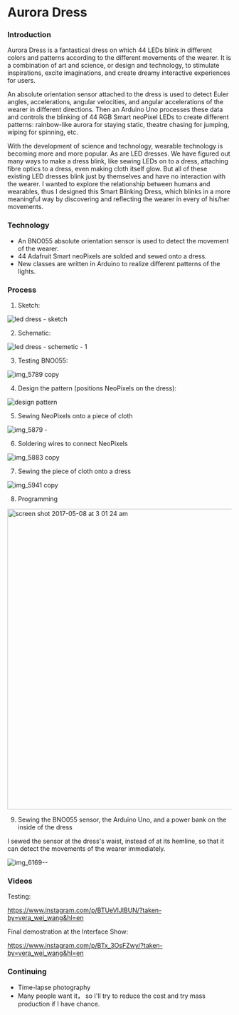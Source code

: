 # Aurora Dress

### Introduction

Aurora Dress is a fantastical dress on which 44 LEDs blink in different colors and patterns according to the different movements of the wearer. It is a combination of art and science, or design and technology, to stimulate inspirations, excite imaginations, and create dreamy interactive experiences for users.

An absolute orientation sensor attached to the dress is used to detect Euler angles, accelerations, angular velocities, and angular accelerations of the wearer in different directions. Then an Arduino Uno processes these data and controls the blinking of 44 RGB Smart neoPixel LEDs to create different patterns: rainbow-like aurora for staying static, theatre chasing for jumping, wiping for spinning, etc.

With the development of science and technology, wearable technology is becoming more and more popular. As are LED dresses. We have figured out many ways to make a dress blink, like sewing LEDs on to a dress, attaching fibre optics to a dress, even making cloth itself glow. But all of these existing LED dresses blink just by themselves and have no interaction with the wearer. I wanted to explore the relationship between humans and wearables, thus I designed this Smart Blinking Dress, which blinks in a more meaningful way by discovering and reflecting the wearer in every of his/her movements.


### Technology

- An BNO055 absolute orientation sensor is used to detect the movement of the wearer.
- 44 Adafruit Smart neoPixels are solded and sewed onto a dress. 
- New classes are written in Arduino to realize different patterns of the lights.

### Process

1. Sketch:

![led dress - sketch](https://cloud.githubusercontent.com/assets/23609156/23991460/b59e5536-09f6-11e7-823c-9412d0168fff.jpg)

2. Schematic:

![led dress - schemetic - 1](https://cloud.githubusercontent.com/assets/23609156/25797229/26a64536-3391-11e7-9e99-c477fc43e763.jpg)

3. Testing BNO055:

![img_5789 copy](https://cloud.githubusercontent.com/assets/23609156/25799101/9ea7a280-3398-11e7-963e-e156c27f9bc4.jpg)

4. Design the pattern (positions NeoPixels on the dress):

![design pattern](https://cloud.githubusercontent.com/assets/23609156/25799197/eb480b2a-3398-11e7-9431-abc9033c4cf9.jpg)

5. Sewing NeoPixels onto a piece of cloth

![img_5879 -](https://cloud.githubusercontent.com/assets/23609156/25799284/4fcbda40-3399-11e7-84ff-86fc7f6ce0de.jpg)

6. Soldering wires to connect NeoPixels

![img_5883 copy](https://cloud.githubusercontent.com/assets/23609156/25799305/5fb3fbcc-3399-11e7-87f8-2cb4d5101e5f.jpg)

7. Sewing the piece of cloth onto a dress

![img_5941 copy](https://cloud.githubusercontent.com/assets/23609156/25799349/855802b0-3399-11e7-90cf-d3854c064890.jpg)

8. Programming

<img width="674" alt="screen shot 2017-05-08 at 3 01 24 am" src="https://cloud.githubusercontent.com/assets/23609156/25799640/a97b024a-339a-11e7-8e0b-087eb5a086dc.png">

9. Sewing the BNO055 sensor, the Arduino Uno, and a power bank on the inside of the dress

I sewed the sensor at the dress's waist, instead of at its hemline, so that it can detect the movements of the wearer immediately.  

![img_6169--](https://cloud.githubusercontent.com/assets/23609156/25799830/7e837396-339b-11e7-974b-2c309c25e4d5.jpg)

### Videos

Testing:

https://www.instagram.com/p/BTUeVlJlBUN/?taken-by=vera_wei_wang&hl=en

Final demostration at the Interface Show:

https://www.instagram.com/p/BTx_3OsFZwy/?taken-by=vera_wei_wang&hl=en

### Continuing

- Time-lapse photography
- Many people want it， so I'll try to reduce the cost and try mass production if I have chance.
